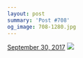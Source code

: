 ```yaml
---
layout: post
summary: 'Post #708'
og_image: 708-1280.jpg
---
```


<p>
  <time>
    <a href="/708">September 30, 2017</a>
  </time>
  <a href="/708">
    <img src="{{ site.assets_url }}/708-640.jpg" srcset="{{ site.assets_url }}/708-320.jpg 320w, {{ site.assets_url }}/708-640.jpg 640w, {{ site.assets_url }}/708-960.jpg 960w, {{ site.assets_url }}/708-1280.jpg 1280w" sizes="(min-width: 700px) 50vw, calc(100vw - 2rem)" />
  </a>
</p>
